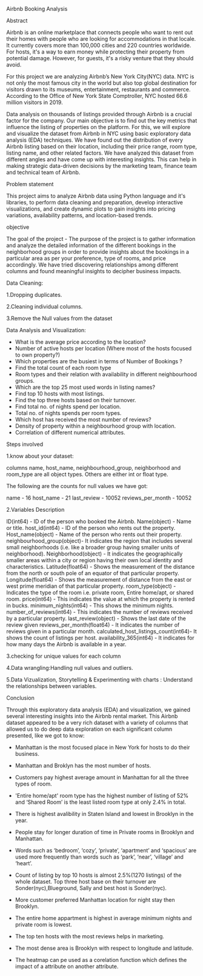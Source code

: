 Airbnb Booking Analysis

Abstract


Airbnb is an online marketplace that connects people who want to rent out their homes with people who are looking for accommodations in that locale. It currently covers more than 100,000 cities and 220 countries worldwide. For hosts, it's a way to earn money while protecting their property from potential damage. However, for guests, it's a risky venture that they should avoid.

For this project we are analyzing Airbnb’s New York City(NYC) data. NYC is not only the most famous city in the world but also top global destination for visitors drawn to its museums, entertainment, restaurants and commerce. According to the Office of New York State Comptroller, NYC hosted 66.6 million visitors in 2019.

Data analysis on thousands of listings provided through Airbnb is a crucial factor for the company. Our main objective is to find out the key metrics that influence the listing of properties on the platform. For this, we will explore and visualize the dataset from Airbnb in NYC using basic exploratory data analysis (EDA) techniques. We have found out the distribution of every Airbnb listing based on their location, including their price range, room type, listing name, and other related factors. We have analyzed this dataset from different angles and have come up with interesting insights. This can help in making strategic data-driven decisions by the marketing team, finance team and technical team of Airbnb.

Problem statement

 This project aims to analyze Airbnb data using Python language and it's libraries, to perform data cleaning and preparation, develop interactive visualizations, and create dynamic plots to gain insights into pricing variations, availability patterns, and location-based trends.

objective

The goal of the project - The purpose of the project is to gather information and analyze the detailed information of the different bookings in the neighborhood groups in order to provide insights about the bookings in a particular area as per your preference, type of rooms, and price accordingly.
We have tried discovering relationships among different columns and found meaningful insights to decipher business impacts.

Data Cleaning:

1.Dropping duplicates.

2.Cleaning individual columns.

3.Remove the Null values from the dataset

Data Analysis and Visualization:

*   What is the average price  according to the location?
*   Number of active hosts per location (Where most of the hosts focused to own property?)
*   Which properties are the busiest in terms of Number of Bookings ?
*   Find the total count of each room type
*   Room types and their relation with availability in different neighbourhood groups.
*   Which are the top 25 most used words in listing names?
*   Find top 10 hosts with most listings.
*   Find the top three hosts based on their turnover.
*   Find total no. of nights spend per location.
*   Total no. of nights spends per room types.
*   Which host has received the most number of reviews?
*   Density of property within a neighbourhood group with location.
*   Correlation of different numerical attributes.
  
Steps involved

1.know about your dataset:

columns name, host_name, neighbourhood_group, neighborhood and room_type are all object types. Others are either int or float type.

The following are the counts for null values we have got:

name - 16
host_name - 21
last_review - 10052
reviews_per_month - 10052

2.Variables Description

ID(int64) - ID of the person who booked the Airbnb.
Name(object) - Name or title.
host_id(int64) - ID of the person who rents out the property.
Host_name(object) - Name of the person who rents out their property.
neighbourhood_group(object)- It indicates the region that includes several small neighborhoods (i.e. like a broader group having smaller units of neighborhood).
Neighborhood(object) - It indicates the geographically smaller areas within a city or region having their own local identity and characteristics.
Latitude(float64) - Shows the measurement of the distance from the north or south pole of an equator of that particular property.
Longitude(float64) - Shows the measurement of distance from the east or west prime meridian of that particular property.
room_type(object) - Indicates the type of the room i.e. private room, Entire home/apt, or shared room.
price(int64) - This indicates the value at which the property is rented in bucks.
minimum_nights(int64) - This shows the minimum nights.
number_of_reviews(int64) - This indicates the number of reviews received by a particular property.
last_review(object) - Shows the last date of the review given
reviews_per_month(float64) - It indicates the number of reviews given in a particular month.
calculated_host_listings_count(int64)- It shows the count of listings per host.
availability_365(int64) - It indicates for how many days the Airbnb is available in a year.

3.checking for unique values for each column

4.Data wrangling:Handling null values and outliers.

5.Data Vizualization, Storytelling & Experimenting with charts : Understand the relationships between variables.


Conclusion

Through this exploratory data analysis (EDA) and visualization, we gained several interesting insights into the Airbnb rental market. This Airbnb dataset  appeared to be a very rich dataset with a variety of columns that allowed us to do deep data exploration on each significant column presented, like we got to know:
*   Manhattan is the most focused place in New York for hosts to do their business.
* Manhattan and Broklyn has the most number of hosts.

*  Customers pay highest average amount in Manhattan for all the three types of room.

*  'Entire home/apt' room type has the highest number of listing of 52% and ‘Shared Room’ is the least listed room type at only 2.4% in total.
* There is highest avalibility in Staten Island and lowest in Brooklyn in the year.
*  People stay for longer duration of time in Private rooms in Brooklyn and Manhattan.
*  Words such as ‘bedroom’, ‘cozy’, ‘private’, ‘apartment’ and ‘spacious’ are used more frequently than words such as ‘park’, ‘near’, ‘village’ and ‘heart’.

*  Count of listing by top 10 hosts is almost 2.5%(1270 listings) of the whole dataset. Top three host base on their turnover are Sonder(nyc),Blueground, Sally and best host is Sonder(nyc).
*  More customer preferred Manhattan location for night stay then Brooklyn.
* The entire home appartment is highest in average minimum nights and private room is lowest.
* The top ten hosts with the most reviews helps in marketing.
* The most dense area is Brooklyn with respect to longitude and latitude.
* The heatmap can pe used as a corelation function which defines the impact of a attribute on another attribute.
